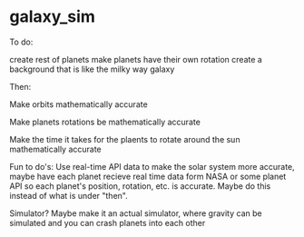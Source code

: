 # galaxy_sim

To do:

create rest of planets
make planets have their own rotation
create a background that is like the milky way galaxy

Then:

Make orbits mathematically accurate

Make planets rotations be mathematically accurate

Make the time it takes for the plaents to rotate around the sun mathematically accurate

Fun to do's:
Use real-time API data to make the solar system more accurate,
maybe have each planet recieve real time data form NASA or some planet
API so each planet's position, rotation, etc. is accurate.
Maybe do this instead of what is under "then". 

Simulator?
Maybe make it an actual simulator, where gravity can be simulated and you can crash planets into each other
